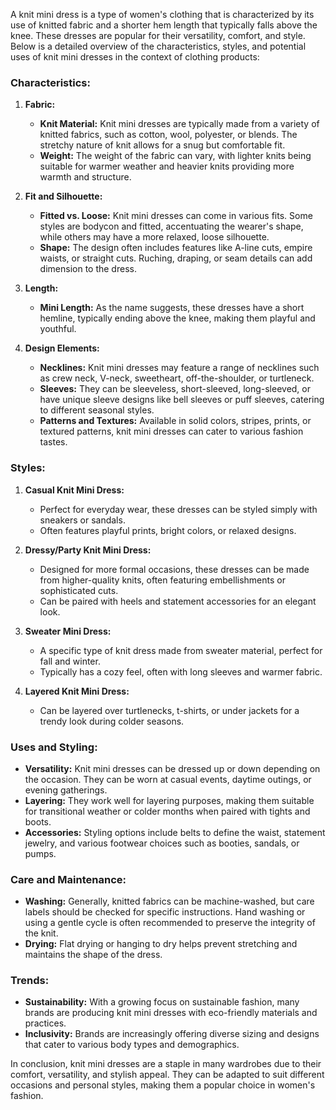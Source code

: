 A knit mini dress is a type of women's clothing that is characterized by its use of knitted fabric and a shorter hem length that typically falls above the knee. These dresses are popular for their versatility, comfort, and style. Below is a detailed overview of the characteristics, styles, and potential uses of knit mini dresses in the context of clothing products:

### Characteristics:

1. **Fabric:**
   - **Knit Material:** Knit mini dresses are typically made from a variety of knitted fabrics, such as cotton, wool, polyester, or blends. The stretchy nature of knit allows for a snug but comfortable fit.
   - **Weight:** The weight of the fabric can vary, with lighter knits being suitable for warmer weather and heavier knits providing more warmth and structure.

2. **Fit and Silhouette:**
   - **Fitted vs. Loose:** Knit mini dresses can come in various fits. Some styles are bodycon and fitted, accentuating the wearer's shape, while others may have a more relaxed, loose silhouette.
   - **Shape:** The design often includes features like A-line cuts, empire waists, or straight cuts. Ruching, draping, or seam details can add dimension to the dress.

3. **Length:**
   - **Mini Length:** As the name suggests, these dresses have a short hemline, typically ending above the knee, making them playful and youthful.

4. **Design Elements:**
   - **Necklines:** Knit mini dresses may feature a range of necklines such as crew neck, V-neck, sweetheart, off-the-shoulder, or turtleneck.
   - **Sleeves:** They can be sleeveless, short-sleeved, long-sleeved, or have unique sleeve designs like bell sleeves or puff sleeves, catering to different seasonal styles.
   - **Patterns and Textures:** Available in solid colors, stripes, prints, or textured patterns, knit mini dresses can cater to various fashion tastes.

### Styles:

1. **Casual Knit Mini Dress:**
   - Perfect for everyday wear, these dresses can be styled simply with sneakers or sandals.
   - Often features playful prints, bright colors, or relaxed designs.

2. **Dressy/Party Knit Mini Dress:**
   - Designed for more formal occasions, these dresses can be made from higher-quality knits, often featuring embellishments or sophisticated cuts.
   - Can be paired with heels and statement accessories for an elegant look.

3. **Sweater Mini Dress:**
   - A specific type of knit dress made from sweater material, perfect for fall and winter. 
   - Typically has a cozy feel, often with long sleeves and warmer fabric.

4. **Layered Knit Mini Dress:**
   - Can be layered over turtlenecks, t-shirts, or under jackets for a trendy look during colder seasons.

### Uses and Styling:

- **Versatility:** Knit mini dresses can be dressed up or down depending on the occasion. They can be worn at casual events, daytime outings, or evening gatherings.
- **Layering:** They work well for layering purposes, making them suitable for transitional weather or colder months when paired with tights and boots.
- **Accessories:** Styling options include belts to define the waist, statement jewelry, and various footwear choices such as booties, sandals, or pumps.

### Care and Maintenance:

- **Washing:** Generally, knitted fabrics can be machine-washed, but care labels should be checked for specific instructions. Hand washing or using a gentle cycle is often recommended to preserve the integrity of the knit.
- **Drying:** Flat drying or hanging to dry helps prevent stretching and maintains the shape of the dress.

### Trends:

- **Sustainability:** With a growing focus on sustainable fashion, many brands are producing knit mini dresses with eco-friendly materials and practices.
- **Inclusivity:** Brands are increasingly offering diverse sizing and designs that cater to various body types and demographics.

In conclusion, knit mini dresses are a staple in many wardrobes due to their comfort, versatility, and stylish appeal. They can be adapted to suit different occasions and personal styles, making them a popular choice in women's fashion.